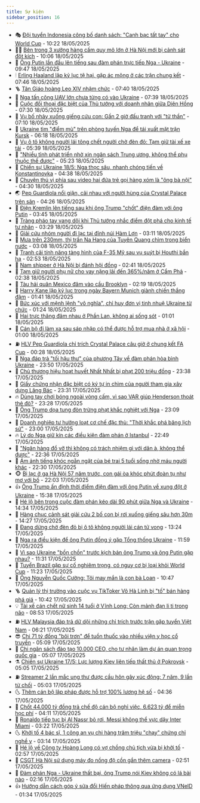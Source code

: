 ```yaml
---
title: Sự kiện
sidebar_position: 16
---
```


<!-- dantri-su-kien:START -->
- 🎭 [Đội tuyển Indonesia công bố danh sách: &quot;Canh bạc tất tay&quot; cho World Cup](https://dantri.com.vn/the-thao/doi-tuyen-indonesia-cong-bo-danh-sach-canh-bac-tat-tay-cho-world-cup-20250518170937925.htm) - 10:22 18/05/2025
- 👨‍🏫 [Bên trong 3 xưởng hàng cấm quy mô lớn ở Hà Nội mới bị cảnh sát đột kích](https://dantri.com.vn/phap-luat/ben-trong-3-xuong-hang-cam-quy-mo-lon-o-ha-noi-moi-bi-canh-sat-dot-kich-20250518162241698.htm) - 10:06 18/05/2025
- 🌮 [Ông Putin lần đầu lên tiếng sau đàm phán trực tiếp Nga - Ukraine](https://dantri.com.vn/the-gioi/ong-putin-lan-dau-len-tieng-sau-dam-phan-truc-tiep-nga-ukraine-20250518163819777.htm) - 09:47 18/05/2025
- 🕯 [Erling Haaland lập kỷ lục tệ hại, gặp ác mộng ở các trận chung kết](https://dantri.com.vn/the-thao/erling-haaland-lap-ky-luc-te-hai-gap-ac-mong-o-cac-tran-chung-ket-20250518144614599.htm) - 07:46 18/05/2025
- 🪜 [Tân Giáo hoàng Leo XIV nhậm chức](https://dantri.com.vn/the-gioi/tan-giao-hoang-leo-xiv-nham-chuc-20250518134921108.htm) - 07:40 18/05/2025
- 🐘 [Nga tấn công UAV lớn chưa từng có vào Ukraine](https://dantri.com.vn/the-gioi/nga-tan-cong-uav-lon-chua-tung-co-vao-ukraine-20250518141834729.htm) - 07:39 18/05/2025
- 🤔 [Cuộc đối thoại đặc biệt của Thủ tướng với doanh nhân giữa Diên Hồng](https://dantri.com.vn/xa-hoi/cuoc-doi-thoai-dac-biet-cua-thu-tuong-voi-doanh-nhan-giua-dien-hong-20250518135041787.htm) - 07:30 18/05/2025
- 🧠 [Vụ bố nhảy xuống giếng cứu con: Gần 2 giờ đấu tranh với &quot;tử thần&quot;](https://dantri.com.vn/xa-hoi/vu-bo-nhay-xuong-gieng-cuu-con-gan-2-gio-dau-tranh-voi-tu-than-20250518131855006.htm) - 07:10 18/05/2025
- 📝 [Ukraine tìm &quot;điểm mù&quot; trên phòng tuyến Nga để tái xuất mặt trận Kursk](https://dantri.com.vn/the-gioi/ukraine-tim-diem-mu-tren-phong-tuyen-nga-de-tai-xuat-mat-tran-kursk-20250518121122598.htm) - 06:18 18/05/2025
- 🦏 [Vụ ô tô không người lái tông chết người chờ đèn đỏ: Tạm giữ tài xế xe tải](https://dantri.com.vn/xa-hoi/vu-o-to-khong-nguoi-lai-tong-chet-nguoi-cho-den-do-tam-giu-tai-xe-xe-tai-20250518122642181.htm) - 05:39 18/05/2025
- 🥰 [&quot;Nhiều tỉnh phát triển nhờ xin ngân sách Trung ương, không thể phụ thuộc thế được&quot;](https://dantri.com.vn/xa-hoi/nhieu-tinh-phat-trien-nho-xin-ngan-sach-trung-uong-khong-the-phu-thuoc-the-duoc-20250518121425116.htm) - 05:23 18/05/2025
- 🤗 [Chiến sự Ukraine 18/5: Nga thọc sâu, nhanh chóng tiến về Konstantinovka](https://dantri.com.vn/the-gioi/chien-su-ukraine-185-nga-thoc-sau-nhanh-chong-tien-ve-konstantinovka-20250518113429091.htm) - 04:38 18/05/2025
- 🌈 [Chuyện thú vị phía sau video hai đứa trẻ gọi hàng xóm là &quot;ông bà nội&quot;](https://dantri.com.vn/doi-song/chuyen-thu-vi-phia-sau-video-hai-dua-tre-goi-hang-xom-la-ong-ba-noi-20250518111207061.htm) - 04:30 18/05/2025
- 🌏 [Pep Guardiola nổi giận, cãi nhau với người hùng của Crystal Palace trên sân](https://dantri.com.vn/the-thao/pep-guardiola-noi-gian-cai-nhau-voi-nguoi-hung-cua-crystal-palace-tren-san-20250518112609339.htm) - 04:26 18/05/2025
- 💄 [Điện Kremlin lên tiếng sau khi ông Trump &quot;chốt&quot; điện đàm với ông Putin](https://dantri.com.vn/the-gioi/dien-kremlin-len-tieng-sau-khi-ong-trump-chot-dien-dam-voi-ong-putin-20250518104401895.htm) - 03:45 18/05/2025
- 👺 [Tràng pháo tay vang dội khi Thủ tướng nhắc điểm đột phá cho kinh tế tư nhân](https://dantri.com.vn/xa-hoi/trang-phao-tay-vang-doi-khi-thu-tuong-nhac-diem-dot-pha-cho-kinh-te-tu-nhan-20250518101649036.htm) - 03:29 18/05/2025
- 👹 [Giải cứu nhóm người đi lạc tại đỉnh núi Hàm Lợn](https://dantri.com.vn/xa-hoi/giai-cuu-nhom-nguoi-di-lac-tai-dinh-nui-ham-lon-20250518100442213.htm) - 03:11 18/05/2025
- 🌊 [Mưa trên 230mm, thị trấn Na Hang của Tuyên Quang chìm trong biển nước](https://dantri.com.vn/xa-hoi/mua-tren-230mm-thi-tran-na-hang-cua-tuyen-quang-chim-trong-bien-nuoc-20250518094251040.htm) - 03:08 18/05/2025
- 🤠 [Tranh cãi tính năng tàng hình của F-35 Mỹ sau vụ suýt bị Houthi bắn hạ](https://dantri.com.vn/the-gioi/tranh-cai-tinh-nang-tang-hinh-cua-f-35-my-sau-vu-suyt-bi-houthi-ban-ha-20250518094221471.htm) - 02:53 18/05/2025
- 🎊 [Nam shipper ở Hà Nội bị đánh hội đồng](https://dantri.com.vn/phap-luat/nam-shipper-o-ha-noi-bi-danh-hoi-dong-20250518093545689.htm) - 02:41 18/05/2025
- 🐘 [Tạm giữ người phụ nữ cho vay nặng lãi đến 365%/năm ở Cẩm Phả](https://dantri.com.vn/phap-luat/tam-giu-nguoi-phu-nu-cho-vay-nang-lai-den-365nam-o-cam-pha-20250518093240274.htm) - 02:38 18/05/2025
- 💂 [Tàu hải quân Mexico đâm vào cầu Brooklyn](https://dantri.com.vn/the-gioi/tau-hai-quan-mexico-dam-vao-cau-brooklyn-20250518091014987.htm) - 02:19 18/05/2025
- 👹 [Harry Kane lập kỷ lục trong ngày Bayern Munich giành chiến thắng đậm](https://dantri.com.vn/the-thao/harry-kane-lap-ky-luc-trong-ngay-bayern-munich-gianh-chien-thang-dam-20250518083457479.htm) - 01:41 18/05/2025
- 🦒 [Bức xúc với mệnh lệnh &quot;vô nghĩa&quot;, chỉ huy đơn vị tinh nhuệ Ukraine từ chức](https://dantri.com.vn/the-gioi/buc-xuc-voi-menh-lenh-vo-nghia-chi-huy-don-vi-tinh-nhue-ukraine-tu-chuc-20250518073331008.htm) - 01:24 18/05/2025
- 🗽 [Hai trực thăng đâm nhau ở Phần Lan, không ai sống sót](https://dantri.com.vn/the-gioi/hai-truc-thang-dam-nhau-o-phan-lan-khong-ai-song-sot-20250518075149689.htm) - 01:01 18/05/2025
- 💄 [Cán bộ đi làm xa sau sáp nhập có thể được hỗ trợ mua nhà ở xã hội](https://dantri.com.vn/noi-vu/can-bo-di-lam-xa-sau-sap-nhap-co-the-duoc-ho-tro-mua-nha-o-xa-hoi-20250517203130217.htm) - 01:00 18/05/2025
- ⛽️ [HLV Pep Guardiola chỉ trích Crystal Palace câu giờ ở chung kết FA Cup](https://dantri.com.vn/the-thao/hlv-pep-guardiola-chi-trich-crystal-palace-cau-gio-o-chung-ket-fa-cup-20250518070218125.htm) - 00:28 18/05/2025
- 🥷 [Nga đáp trả &quot;tối hậu thư&quot; của phương Tây về đàm phán hòa bình Ukraine](https://dantri.com.vn/the-gioi/nga-dap-tra-toi-hau-thu-cua-phuong-tay-ve-dam-phan-hoa-binh-ukraine-20250518063914547.htm) - 23:50 17/05/2025
- 🤖 [Chủ thương hiệu hoạt huyết Nhất Nhất bị phạt 200 triệu đồng](https://dantri.com.vn/kinh-doanh/chu-thuong-hieu-hoat-huyet-nhat-nhat-bi-phat-200-trieu-dong-20250518012207703.htm) - 23:38 17/05/2025
- 🌊 [Giấy chứng nhận đặc biệt có ký tự in chìm của người tham gia xây dựng Lăng Bác](https://dantri.com.vn/xa-hoi/giay-chung-nhan-dac-biet-co-ky-tu-in-chim-cua-nguoi-tham-gia-xay-dung-lang-bac-20250517130448355.htm) - 23:31 17/05/2025
- 🔥 [Dùng tay chơi bóng ngoài vòng cấm, vì sao VAR giúp Henderson thoát thẻ đỏ?](https://dantri.com.vn/the-thao/dung-tay-choi-bong-ngoai-vong-cam-vi-sao-var-giup-henderson-thoat-the-do-20250518061240188.htm) - 23:28 17/05/2025
- 🦏 [Ông Trump dọa tung đòn trừng phạt khắc nghiệt với Nga](https://dantri.com.vn/the-gioi/ong-trump-doa-tung-don-trung-phat-khac-nghiet-voi-nga-20250518055450904.htm) - 23:09 17/05/2025
- 🐘 [Doanh nghiệp tư hưởng loạt cơ chế đặc thù: &quot;Thời khắc phá băng lịch sử&quot;](https://dantri.com.vn/xa-hoi/doanh-nghiep-tu-huong-loat-co-che-dac-thu-thoi-khac-pha-bang-lich-su-20250517084609088.htm) - 23:00 17/05/2025
- 🔥 [Lý do Nga giữ kín các điều kiện đàm phán ở Istanbul](https://dantri.com.vn/the-gioi/ly-do-nga-giu-kin-cac-dieu-kien-dam-phan-o-istanbul-20250518054613831.htm) - 22:49 17/05/2025
- 💼 [&quot;Ngân hàng đổ vỡ thì không có trách nhiệm gì với dân à, không thể được&quot;](https://dantri.com.vn/xa-hoi/ngan-hang-do-vo-thi-khong-co-trach-nhiem-gi-voi-dan-a-khong-the-duoc-20250517233747855.htm) - 22:36 17/05/2025
- 🚀 [Ám ảnh tiếng khóc ngằn ngặt của bé trai 5 tuổi sống nhờ máu người khác](https://dantri.com.vn/tam-long-nhan-ai/am-anh-tieng-khoc-ngan-ngat-cua-be-trai-5-tuoi-song-nho-mau-nguoi-khac-20250510164310413.htm) - 22:30 17/05/2025
- 🐵 [Bị lạc ở ga Hà Nội 57 năm trước, con gái òa khóc phút đoàn tụ như mơ với bố](https://dantri.com.vn/doi-song/bi-lac-o-ga-ha-noi-57-nam-truoc-con-gai-oa-khoc-phut-doan-tu-nhu-mo-voi-bo-20250517214204833.htm) - 22:03 17/05/2025
- 👍 [Ông Trump ấn định thời điểm điện đàm với ông Putin về xung đột ở Ukraine](https://dantri.com.vn/the-gioi/ong-trump-an-dinh-thoi-diem-dien-dam-voi-ong-putin-ve-xung-dot-o-ukraine-20250517222953551.htm) - 15:38 17/05/2025
- 🚦 [Hé lộ bên trong cuộc đàm phán kéo dài 90 phút giữa Nga và Ukraine](https://dantri.com.vn/the-gioi/he-lo-ben-trong-cuoc-dam-phan-keo-dai-90-phut-giua-nga-va-ukraine-20250517212531871.htm) - 14:34 17/05/2025
- 🥸 [Hàng chục cảnh sát giải cứu 2 bố con bị rơi xuống giếng sâu hơn 30m](https://dantri.com.vn/xa-hoi/hang-chuc-canh-sat-giai-cuu-2-bo-con-bi-roi-xuong-gieng-sau-hon-30m-20250517204702390.htm) - 14:27 17/05/2025
- 🥷 [Đang dừng chờ đèn đỏ bị ô tô không người lái cán tử vong](https://dantri.com.vn/xa-hoi/dang-dung-cho-den-do-bi-o-to-khong-nguoi-lai-can-tu-vong-20250517200113203.htm) - 13:24 17/05/2025
- 🤡 [Nga ra điều kiện để ông Putin đồng ý gặp Tổng thống Ukraine](https://dantri.com.vn/the-gioi/nga-ra-dieu-kien-de-ong-putin-dong-y-gap-tong-thong-ukraine-20250517180850875.htm) - 11:59 17/05/2025
- 🥳 [Vì sao Ukraine &quot;bồn chồn&quot; trước kịch bản ông Trump và ông Putin gặp nhau?](https://dantri.com.vn/the-gioi/vi-sao-ukraine-bon-chon-truoc-kich-ban-ong-trump-va-ong-putin-gap-nhau-20250517175542344.htm) - 11:31 17/05/2025
- 🤩 [Tuyển Brazil gặp sự cố nghiêm trọng, có nguy cơ bị loại khỏi World Cup](https://dantri.com.vn/the-thao/tuyen-brazil-gap-su-co-nghiem-trong-co-nguy-co-bi-loai-khoi-world-cup-20250517175842250.htm) - 11:23 17/05/2025
- 🎡 [Ông Nguyễn Quốc Cường: Tôi may mắn là con bà Loan](https://dantri.com.vn/kinh-doanh/ong-nguyen-quoc-cuong-toi-may-man-la-con-ba-loan-20250517150647253.htm) - 10:47 17/05/2025
- 🪜 [Quản lý thị trường vào cuộc vụ TikToker Võ Hà Linh bị &quot;tố&quot; bán hàng phá giá](https://dantri.com.vn/kinh-doanh/quan-ly-thi-truong-vao-cuoc-vu-tiktoker-vo-ha-linh-bi-to-ban-hang-pha-gia-20250517171555525.htm) - 10:42 17/05/2025
- 💡 [Tài xế cán chết nữ sinh 14 tuổi ở Vĩnh Long: Còn mảnh đạn li ti trong não](https://dantri.com.vn/xa-hoi/tai-xe-can-chet-nu-sinh-14-tuoi-o-vinh-long-con-manh-dan-li-ti-trong-nao-20250517151807854.htm) - 08:53 17/05/2025
- ⛽️ [HLV Malaysia đáp trả dữ dội những chỉ trích trước trận gặp tuyển Việt Nam](https://dantri.com.vn/the-thao/hlv-malaysia-dap-tra-du-doi-nhung-chi-trich-truoc-tran-gap-tuyen-viet-nam-20250517132108034.htm) - 06:21 17/05/2025
- 😎 [Chi 71 tỷ đồng &quot;bôi trơn&quot; để tuồn thuốc vào nhiều viện y học cổ truyền](https://dantri.com.vn/phap-luat/chi-71-ty-dong-boi-tron-de-tuon-thuoc-vao-nhieu-vien-y-hoc-co-truyen-20250517114648981.htm) - 05:09 17/05/2025
- 🗽 [Chi ngân sách đào tạo 10.000 CEO, cho tư nhân làm dự án quan trọng quốc gia](https://dantri.com.vn/xa-hoi/chi-ngan-sach-dao-tao-10000-ceo-cho-tu-nhan-lam-du-an-quan-trong-quoc-gia-20250517113648069.htm) - 05:07 17/05/2025
- ⚗️ [Chiến sự Ukraine 17/5: Lực lượng Kiev liên tiếp thất thủ ở Pokrovsk](https://dantri.com.vn/the-gioi/chien-su-ukraine-175-luc-luong-kiev-lien-tiep-that-thu-o-pokrovsk-20250517120357290.htm) - 05:05 17/05/2025
- ⛽️ [Streamer 2 lần mắc ung thư được cầu hôn gây xúc động: 7 năm, 9 lần từ chối](https://dantri.com.vn/suc-khoe/streamer-2-lan-mac-ung-thu-duoc-cau-hon-gay-xuc-dong-7-nam-9-lan-tu-choi-20250517085139212.htm) - 05:03 17/05/2025
- 🌜 [Thêm cán bộ lập pháp được hỗ trợ 100% lương hệ số](https://dantri.com.vn/noi-vu/them-can-bo-lap-phap-duoc-ho-tro-100-luong-he-so-20250517112513367.htm) - 04:36 17/05/2025
- 🦩 [Chốt 44.000 tỷ đồng trả chế độ cán bộ nghỉ việc, 6.623 tỷ để miễn học phí](https://dantri.com.vn/xa-hoi/chot-44000-ty-dong-tra-che-do-can-bo-nghi-viec-6623-ty-de-mien-hoc-phi-20250517100557534.htm) - 04:11 17/05/2025
- 🦒 [Ronaldo tiếp tục bị Al Nassr bỏ rơi, Messi không thể vực dậy Inter Miami](https://dantri.com.vn/the-thao/ronaldo-tiep-tuc-bi-al-nassr-bo-roi-messi-khong-the-vuc-day-inter-miami-20250517093629167.htm) - 03:22 17/05/2025
- 🌜 [Khởi tố 4 bác sĩ, 1 công an vụ chi hàng trăm triệu &quot;chạy&quot; chứng chỉ nghề y](https://dantri.com.vn/phap-luat/khoi-to-4-bac-si-1-cong-an-vu-chi-hang-tram-trieu-chay-chung-chi-nghe-y-20250517090401740.htm) - 03:14 17/05/2025
- 🐎 [Hé lộ về Công ty Hoàng Long có vợ chồng chủ tịch vừa bị khởi tố](https://dantri.com.vn/kinh-doanh/he-lo-ve-cong-ty-hoang-long-co-vo-chong-chu-tich-vua-bi-khoi-to-20250517084222158.htm) - 02:57 17/05/2025
- 🌋 [CSGT Hà Nội sử dụng máy đo nồng độ cồn gắn thêm camera](https://dantri.com.vn/xa-hoi/csgt-ha-noi-su-dung-may-do-nong-do-con-gan-them-camera-20250517094134149.htm) - 02:51 17/05/2025
- 🧰 [Đàm phán Nga - Ukraine thất bại, ông Trump nói Kiev không có lá bài nào](https://dantri.com.vn/the-gioi/dam-phan-nga-ukraine-that-bai-ong-trump-noi-kiev-khong-co-la-bai-nao-20250517084633551.htm) - 02:16 17/05/2025
- 👍 [Hướng dẫn cách góp ý sửa đổi Hiến pháp thông qua ứng dụng VNeID](https://dantri.com.vn/cong-nghe/huong-dan-cach-gop-y-sua-doi-hien-phap-thong-qua-ung-dung-vneid-20250517032854126.htm) - 01:34 17/05/2025<!-- dantri-su-kien:END -->
